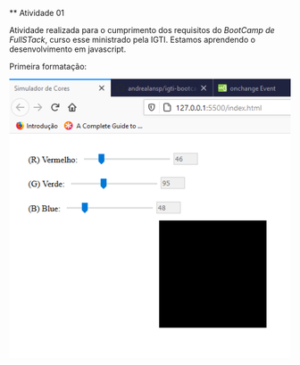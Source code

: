 \*\* Atividade 01

Atividade realizada para o cumprimento dos requisitos do _BootCamp de FullSTack_,
curso esse ministrado pela IGTI. Estamos aprendendo o desenvolvimento em javascript.

Primeira formatação:

![Primeira Formatação](https://github.com/andrealansp/igti-bootcamp-atividade1/blob/master/img/firstFormat.png)
